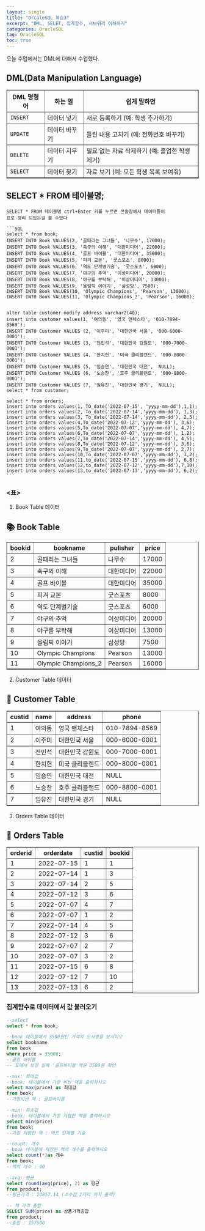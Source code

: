 ```yaml
---
layout: single
title: "OrcaleSQL 복습3"
excerpt: "DML, SELET, 집계함수, 서브쿼리 이해하기"
categories: OracleSQL
tag: OracleSQL
toc: true
---
```


오늘 수업에서는 DML에 대해서 수업했다.

## DML(Data Manipulation Language)
<table border="1">
  <thead>
    <tr>
      <th>DML 명령어</th>
      <th>하는 일</th>
      <th>쉽게 말하면</th>
    </tr>
  </thead>
  <tbody>
    <tr>
      <td><code>INSERT</code></td>
      <td>데이터 넣기</td>
      <td>새로 등록하기 (예: 학생 추가하기)</td>
    </tr>
    <tr>
      <td><code>UPDATE</code></td>
      <td>데이터 바꾸기</td>
      <td>틀린 내용 고치기 (예: 전화번호 바꾸기)</td>
    </tr>
    <tr>
      <td><code>DELETE</code></td>
      <td>데이터 지우기</td>
      <td>필요 없는 자료 삭제하기 (예: 졸업한 학생 제거)</td>
    </tr>
    <tr>
      <td><code>SELECT</code></td>
      <td>데이터 찾기</td>
      <td>자료 보기 (예: 모든 학생 목록 보여줘)</td>
    </tr>
  </tbody>
</table>

## SELECT * FROM 테이블명;

    SELECT * FROM 테이블명 ctrl+Enter 키를 누르면 콘솔창에서 데이터들이 
    표로 정리 되있는걸 볼 수있다

    ```SQL
    select * from book;
    INSERT INTO Book VALUES(2, '골때리는 그녀들', '나무수', 17000);
    INSERT INTO Book VALUES(3, '축구의 이해', '대한미디어', 22000);
    INSERT INTO Book VALUES(4, '골프 바이블', '대한미디어', 35000);
    INSERT INTO Book VALUES(5, '피겨 교본', '굿스포츠', 8000);
    INSERT INTO Book VALUES(6, '역도 단계별기술', '굿스포츠', 6000);
    INSERT INTO Book VALUES(7, '야구의 추억', '이상미디어', 20000);
    INSERT INTO Book VALUES(8, '야구를 부탁해', '이상미디어', 13000);
    INSERT INTO Book VALUES(9, '올림픽 이야기', '삼성당', 7500); 
    INSERT INTO Book VALUES(10, 'Olympic Champions', 'Pearson', 13000);
    INSERT INTO Book VALUES(11, 'Olympic Champions_2', 'Pearson', 16000);


    alter table customer modify address varchar2(40);
    insert into customer values(1, '여의동', '영국 맨체스타', '010-7894-8569');
    INSERT INTO Customer VALUES (2, '이주미', '대한민국 서울', '000-6000-0001');  
    INSERT INTO Customer VALUES (3, '전민석', '대한민국 강원도', '000-7000-0001');
    INSERT INTO Customer VALUES (4, '한치헌', '미국 클리블랜드', '000-8000-0001');
    INSERT INTO Customer VALUES (5, '임승연', '대한민국 대전',  NULL);
    INSERT INTO Customer VALUES (6, '노승찬', '호주 클리블랜드', '000-8800-0001');
    INSERT INTO Customer VALUES (7, '임유진', '대한민국 경기',  NULL);
    select * from customer;

    select * from orders;
    insert into orders values(1, TO_date('2022-07-15', 'yyyy-mm-dd'),1,1);
    insert into orders values(2, To_date('2022-07-14','yyyy-mm-dd'), 1,3);
    insert into orders values(3, To_date('2022-07-14','yyyy-mm-dd'), 2,5);
    insert into orders values(4,To_date('2022-07-12','yyyy-mm-dd'), 3,6);
    insert into orders values(5,To_date('2022-07-07','yyyy-mm-dd'), 4,7);
    insert into orders values(6,To_date('2022-07-07','yyyy-mm-dd'), 1,2);
    insert into orders values(7,To_date('2022-07-14','yyyy-mm-dd'), 4,5);
    insert into orders values(8,To_date('2022-07-12','yyyy-mm-dd'), 3,6);
    insert into orders values(9,To_date('2022-07-07','yyyy-mm-dd'), 2,7);
    insert into orders values(10,To_date('2022-07-07','yyyy-mm-dd'), 3,2);
    insert into orders values(11,to_date('2022-07-15','yyyy-mm-dd'), 6,8);
    insert into orders values(12,to_date('2022-07-12','yyyy-mm-dd'),7,10);
    insert into orders values(13,to_date('2022-07-13','yyyy-mm-dd'), 6,2);
    ```

### <표>
1. Book Table 데이터
<h2>📚 Book Table</h2>
<table border="1">
  <thead>
    <tr>
      <th>bookid</th>
      <th>bookname</th>
      <th>pulisher</th>
      <th>price</th>
    </tr>
  </thead>
  <tbody>
    <tr><td>2</td><td>골때리는 그녀들</td><td>나무수</td><td>17000</td></tr>
    <tr><td>3</td><td>축구의 이해</td><td>대한미디어</td><td>22000</td></tr>
    <tr><td>4</td><td>골프 바이블</td><td>대한미디어</td><td>35000</td></tr>
    <tr><td>5</td><td>피겨 교본</td><td>굿스포츠</td><td>8000</td></tr>
    <tr><td>6</td><td>역도 단계별기술</td><td>굿스포츠</td><td>6000</td></tr>
    <tr><td>7</td><td>야구의 추억</td><td>이상미디어</td><td>20000</td></tr>
    <tr><td>8</td><td>야구를 부탁해</td><td>이상미디어</td><td>13000</td></tr>
    <tr><td>9</td><td>올림픽 이야기</td><td>삼성당</td><td>7500</td></tr>
    <tr><td>10</td><td>Olympic Champions</td><td>Pearson</td><td>13000</td></tr>
    <tr><td>11</td><td>Olympic Champions_2</td><td>Pearson</td><td>16000</td></tr>
  </tbody>
</table>

2. Customer Table 데이터
<h2>👤 Customer Table</h2>
<table border="1">
  <thead>
    <tr>
      <th>custid</th>
      <th>name</th>
      <th>address</th>
      <th>phone</th>
    </tr>
  </thead>
  <tbody>
    <tr><td>1</td><td>여의동</td><td>영국 맨체스타</td><td>010-7894-8569</td></tr>
    <tr><td>2</td><td>이주미</td><td>대한민국 서울</td><td>000-6000-0001</td></tr>
    <tr><td>3</td><td>전민석</td><td>대한민국 강원도</td><td>000-7000-0001</td></tr>
    <tr><td>4</td><td>한치헌</td><td>미국 클리블랜드</td><td>000-8000-0001</td></tr>
    <tr><td>5</td><td>임승연</td><td>대한민국 대전</td><td>NULL</td></tr>
    <tr><td>6</td><td>노승찬</td><td>호주 클리블랜드</td><td>000-8800-0001</td></tr>
    <tr><td>7</td><td>임유진</td><td>대한민국 경기</td><td>NULL</td></tr>
  </tbody>
</table>


3. Orders Table 데이터
<h2>🧾 Orders Table</h2>
<table border="1">
  <thead>
    <tr>
      <th>orderid</th>
      <th>orderdate</th>
      <th>custid</th>
      <th>bookid</th>
    </tr>
  </thead>
  <tbody>
    <tr><td>1</td><td>2022-07-15</td><td>1</td><td>1</td></tr>
    <tr><td>2</td><td>2022-07-14</td><td>1</td><td>3</td></tr>
    <tr><td>3</td><td>2022-07-14</td><td>2</td><td>5</td></tr>
    <tr><td>4</td><td>2022-07-12</td><td>3</td><td>6</td></tr>
    <tr><td>5</td><td>2022-07-07</td><td>4</td><td>7</td></tr>
    <tr><td>6</td><td>2022-07-07</td><td>1</td><td>2</td></tr>
    <tr><td>7</td><td>2022-07-14</td><td>4</td><td>5</td></tr>
    <tr><td>8</td><td>2022-07-12</td><td>3</td><td>6</td></tr>
    <tr><td>9</td><td>2022-07-07</td><td>2</td><td>7</td></tr>
    <tr><td>10</td><td>2022-07-07</td><td>3</td><td>2</td></tr>
    <tr><td>11</td><td>2022-07-15</td><td>6</td><td>8</td></tr>
    <tr><td>12</td><td>2022-07-12</td><td>7</td><td>10</td></tr>
    <tr><td>13</td><td>2022-07-13</td><td>6</td><td>2</td></tr>
  </tbody>
</table>

### 집계함수로 데이터에서 값 불러오기

```sql
--select
select * from book;

--book 테이블에서 3500원인 가격의 도서명을 보시이오
select bookname
from book
where price = 35000;
--골프 바이블
-- 표에서 보면 실제 '골프바이블'책은 3500원 확인

--max: 최대값
--book: 테이블에서 가장 비싼 책을 출력하시오
select max(price) as 최대값
from book;
--가장비싼 책 : 골프바이블

--min: 최솟값
--book: 테이블에서 가장 저렴한 책을 출력하시오
select min(price)
from book;
--가장 저렴한 책 : 역도 단계별 기술

--count: 개수
--book 테이블에 저장된 책의 개수를 출력하시오
select count(*)as 개수
from book;
--책의 개수 : 10

--avg: 평균
select round(avg(price), 2) as 평균
from product;
--평균가격 : 23857.14 (소수점 2자리 까지 출력)

-- 책 가격 총합
SELECT SUM(price) as 상품가격총합
from product;
--총합 : 157500

